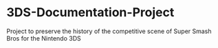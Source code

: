 # 3DS-Documentation-Project
Project to preserve the history of the competitive scene of Super Smash Bros for the Nintendo 3DS
